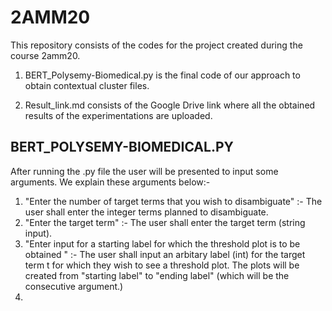 # 2AMM20
This repository consists of the codes for the project created during the course 2amm20.

  1) BERT_Polysemy-Biomedical.py is the final code of our approach to obtain contextual cluster files.
  
  2) Result_link.md consists of the Google Drive link where all the obtained results of the experimentations are uploaded.
## BERT_POLYSEMY-BIOMEDICAL.PY
After running the .py file the user will be presented to input some arguments. We explain these arguments below:-
1) "Enter the number of target terms that you wish to disambiguate" :- The user shall enter the integer terms planned to disambiguate.
2) "Enter the target term" :- The user shall enter the target term (string input).
3) "Enter input for a starting label for which the threshold plot is to be obtained " :- The user shall input an arbitary label (int) for the target term t for which they wish to see a threshold plot. The plots will be created from "starting label" to "ending label" (which will be the consecutive argument.) 
4) 
